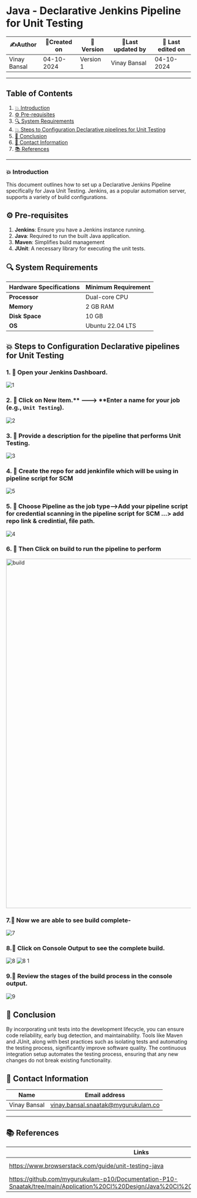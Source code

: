 # Java - Declarative Jenkins Pipeline for Unit Testing 


| ✍️Author      | 📅Created on  |📌 Version    | 📝Last updated by |📅 Last edited on |
|-------------|-------------|------------|-----------------|----------------|
| Vinay Bansal | 04-10-2024  | Version 1  | Vinay Bansal    | 04-10-2024   |

---
## Table of Contents
1. [💥 Introduction](#-introduction)
2. [⚙ Pre-requisites](#-pre-requisites)
3. [🔍 System Requirements](#-system-requirements)
4. [💥 Steps to Configuration Declarative pipelines for Unit Testing](#-steps-to-configuration-declarative-pipelines-for-unit-testing)
5. [📛 Conclusion](#-conclusion)
6. [📧 Contact Information](#-contact-information)
7. [📚 References](#-references)

---
### 💥 Introduction
This document outlines how to set up a Declarative Jenkins Pipeline specifically for Java Unit Testing. Jenkins, as a popular automation server, supports a variety of build configurations.


## ⚙ Pre-requisites
1. **Jenkins**: Ensure you have a Jenkins instance running.
2. **Java**: Required to run the built Java application.
3. **Maven**: Simplifies build management
4. **JUnit**: A necessary library for executing the unit tests.

## 🔍 System Requirements
| Hardware Specifications | Minimum Requirement  |
|-------------------|---------------------------|
| **Processor**     | Dual-core CPU             | 
| **Memory**        | 2 GB RAM                  | 
| **Disk Space**    | 10 GB                      | 
| **OS**            |Ubuntu 22.04 LTS           |


## 💥 Steps to Configuration Declarative pipelines for Unit Testing

### 1. 🚀 Open your Jenkins Dashboard.
![1](https://github.com/user-attachments/assets/59bb5e6e-68e1-4d41-8147-cd7acceeb2d8)

### 2. 🚀 Click on **New Item**.** ---> **Enter a name for your job (e.g., `Unit Testing`).
![2](https://github.com/user-attachments/assets/286ef69d-72f5-4144-aa79-70be1ec924ac)

### 3. 🚀 Provide a description for the pipeline that performs Unit Testing.
![3](https://github.com/user-attachments/assets/c8d597f6-4654-4587-b99f-663ca3ec7764)

### 4. 🚀 Create the repo for add jenkinfile which will be using in pipeline script for SCM
![5](https://github.com/user-attachments/assets/52a69592-a185-485c-9700-0aabc193716a)


### 5. 🚀 Choose Pipeline as the job type-->Add your pipeline script for credential scanning in the pipeline script for SCM ...> add repo link & credintial, file path.
![4](https://github.com/user-attachments/assets/8038c415-ffe1-40a2-b54a-cd9e9cd4042f)

### 6. 🚀 Then Click on build to run the pipeline to perform
<img width="952" alt="build" src="https://github.com/user-attachments/assets/8e0b140e-3cb9-4b40-babd-75fb6963a653">

### 7.🚀 Now we are able to see build complete-
![7](https://github.com/user-attachments/assets/1f4c672e-173c-4490-a953-7a8ff68ccb9a)

### 8.🚀 Click on Console Output to see the complete build.
![8](https://github.com/user-attachments/assets/1ef0c681-1c75-420e-9b0a-d0db2ef09e2a)
![8 1](https://github.com/user-attachments/assets/5a28307f-7c64-4444-aade-ef8dcab1902c)




### 9.🚀 Review the stages of the build process in the console output.
![9](https://github.com/user-attachments/assets/a5dabe92-d39f-4c8b-9d22-3063cbbddbd3)


## 📛 Conclusion

By incorporating unit tests into the development lifecycle, you can ensure code reliability, early bug detection, and maintainability. Tools like Maven and JUnit, along with best practices such as isolating tests and automating the testing process, significantly improve software quality. The continuous integration setup automates the testing process, ensuring that any new changes do not break existing functionality.
##  📧 Contact Information
| Name | Email address|
|------|---------------------|
| Vinay Bansal | vinay.bansal.snaatak@mygurukulam.co |

---
## 📚 References
| Links | Descriptions|
|------|---------------------|
|https://www.browserstack.com/guide/unit-testing-java|Unit Testing in Java|
|https://github.com/mygurukulam-p10/Documentation-P10-Snaatak/tree/main/Application%20CI%20Design/Java%20CI%20checks/Unit%20Testing/POC|(POC): Unit Testing|

